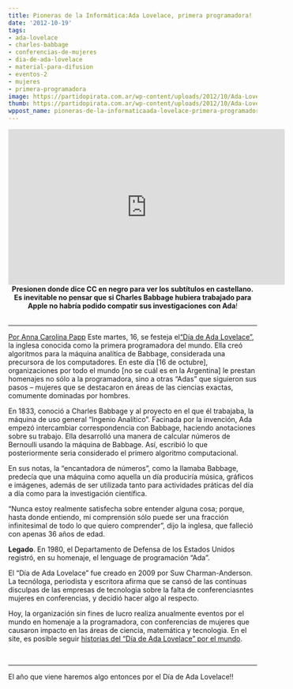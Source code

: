 ```yaml
---
title: Pioneras de la Informática:Ada Lovelace, primera programadora!
date: '2012-10-19'
tags:
- ada-lovelace
- charles-babbage
- conferencias-de-mujeres
- dia-de-ada-lovelace
- material-para-difusion
- eventos-2
- mujeres
- primera-programadora
image: https://partidopirata.com.ar/wp-content/uploads/2012/10/Ada-Lovelace-009.jpg
thumb: https://partidopirata.com.ar/wp-content/uploads/2012/10/Ada-Lovelace-009-150x150.jpg
wppost_name: pioneras-de-la-informaticaada-lovelace-primera-programadora
---
```


<center>
<iframe src="http://www.youtube.com/embed/9JH7gqWddv0" frameborder="0" width="560" height="315"></iframe>
<strong>Presionen donde dice CC en negro para ver los subtítulos en castellano.</strong></center><center><strong>Es inevitable no pensar que si Charles Babbage hubiera trabajado para Apple no habría podido compatir sus investigaciones con Ada</strong>!</center>&nbsp;

<hr />

<a href="http://blogs.estadao.com.br/link/a-encantadora-de-numeros/" target="_blank">Por Anna Carolina Papp</a>
Este martes, 16, se festeja el<a href="http://findingada.com/">“Día de Ada Lovelace”</a>, la inglesa conocida como la primera programadora del mundo. Ella creó algoritmos para la máquina analítica de Babbage, considerada una precursora de los computadores. En este día [16 de octubre], organizaciones por todo el mundo [no se cuál es en la Argentina] le prestan homenajes no sólo a la programadora, sino a otras “Adas” que siguieron sus pasos – mujeres que se destacaron en áreas de las ciencias exactas, comumente dominadas por hombres.

En 1833, conoció a Charles Babbage y al proyecto en el que él trabajaba, la máquina de uso general “Ingenio Analítico”. Facinada por la invención, Ada empezó intercambiar correspondencia con Babbage, haciendo anotaciones sobre su trabajo. Ella desarrolló una manera de calcular números de Bernoulli usando la máquina de Babbage. Así, escribió lo que posteriormente seria considerado el primero algoritmo computacional.

En sus notas, la “encantadora de números”, como la llamaba Babbage, predecía que una máquina como aquella un día produciría música, gráficos e imágenes, además de ser utilizada tanto para actividades práticas del día a día como para la investigación científica.

“Nunca estoy realmente satisfecha sobre entender alguna cosa; porque, hasta donde entiendo, mi comprensión sólo puede ser una fracción infinitesimal de todo lo que quiero comprender”, dijo la inglesa, que falleció con apenas 36 años de edad.

<strong>Legado</strong>. En 1980, el Departamento de Defensa de los Estados Unidos registró, en su homenaje, el lenguage de programación “Ada”.

El “Día de Ada Lovelace” fue creado en 2009 por Suw Charman-Anderson. La tecnóloga, periodista y escritora afirma que se cansó de las contínuas disculpas de las empresas de tecnologia sobre la falta de conferenciasntes mujeres en conferencias, y decidió hacer algo al respecto.

Hoy, la organización sin fines de lucro realiza anualmente eventos por el mundo en homenaje a la programadora, con conferencias de mujeres que causaron impacto en las áreas de ciencia, matemática y tecnologia. En el site, es posible seguir <a href="http://directory.findingada.com/stories/">historias del “Día de Ada Lovelace” por el mundo</a>.

&nbsp;<hr>
El año que viene haremos algo entonces por el Día de Ada Lovelace!!
